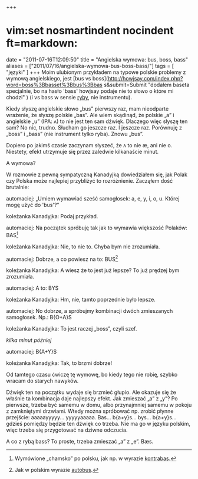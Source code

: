 +++
# vim:set nosmartindent nocindent ft=markdown:
date = "2011-07-16T12:09:50"
title = "Angielska wymowa: bus, boss, bass"
aliases = ["2011/07/16/angielska-wymowa-bus-boss-bass/"]
tags = [ "języki" ]
+++
Moim ulubionym przykładem na typowe polskie problemy z wymową angielskiego,
jest [bus vs boss](http://howjsay.com/index.php?word=boss%3Bbasset%3Bbus%3Bbas
s&submit=Submit "dodałem baseta specjalnie, bo na hasło 'bass' howjsay podaje
nie to słowo o które mi chodzi" ) (i vs bass w sensie
[ryby](http://en.wikipedia.org/wiki/Bass_%28fish%29
"Rozróżnienie pomiędzy instrumentem i rybą przydaje się w restauracji." ), nie
instrumentu).
<!--more-->
Kiedy słyszę angielskie słowo „bus” pierwszy raz, mam nieodparte
wrażenie, że słyszę polskie „bas”. Ale wiem skądinąd, że polskie „a” i
angielskie „u” (IPA: ʌ) to nie jest ten sam dźwięk. Dlaczego więc słyszę ten
sam? No nic, trudno. Słucham go jeszcze raz. I jeszcze raz. Porównuję z „boss” i
„bass” (nie instrument tylko ryba). Znowu „bus”.

Dopiero po jakimś czasie zaczynam słyszeć, że ʌ to nie æ, ani nie o. Niestety,
efekt utrzymuje się przez zaledwie kilkanaście minut.

A wymowa?

W rozmowie z pewną sympatyczną Kanadyjką dowiedziałem się, jak Polak czy
Polska może najlepiej przybliżyć to rozróżnienie. Zacząłem dość brutalnie:

automaciej: „Umiem wymawiać sześć samogłosek: a, e, y, i, o, u. Której mogę
użyć do 'bus'?”

koleżanka Kanadyjka: Podaj przykład.

automaciej: Na początek spróbuję tak jak to wymawia większość Polaków: BAS[^1]

koleżanka Kanadyjka: Nie, to nie to. Chyba bym nie zrozumiała.

automaciej: Dobrze, a co powiesz na to: BUS[^2]

koleżanka Kanadyjka: A wiesz że to jest już lepsze? To już prędzej bym
zrozumiała.

automaciej: A to: BYS

koleżanka Kanadyjka: Hm, nie, tamto poprzednie było lepsze.

automaciej: No dobrze, a spróbujmy kombinacji dwóch zmieszanych samogłosek.
Np.: B{O+A}S

koleżanka Kanadyjka: To jest raczej „boss”, czyli szef.

_kilka minut później_

automaciej: B{A+Y}S

koleżanka Kanadyjka: Tak, to brzmi dobrze!

Od tamtego czasu ćwiczę tę wymowę, bo kiedy tego nie robię, szybko wracam do
starych nawyków.

Dźwięk ten na początku wydaje się brzmieć głupio. Ale okazuje się że właśnie
ta kombinacja daje najlepszy efekt. Jak zmieszać „a” z „y”? Po pierwsze,
trzeba być samemu w domu, albo przynajmniej samemu w pokoju z zamkniętymi
drzwiami. Wtedy można spróbować np. zrobić płynne przejście: aaaaayyyyy...
yyyyyaaaaa. Bas... b{a+y}s... bys... b{a+y}s... gdzieś pomiędzy będzie ten
dźwięk co trzeba. Nie ma go w języku polskim, więc trzeba się przygotować na
dziwne odczucia.

A co z rybą bass? To proste, trzeba zmieszać „a” z „e”. Bæs.

[^1]: Wymówione „chamsko” po polsku, jak np. w wyrazie [kontrabas][kontrubas].
[^2]: Jak w polskim wyrazie [autobus][autobus].

[kontrubas]: http://www.youtube.com/watch?v=K2SaUDSC4F8#t=0m17s "Kontrybasu gryfu końcu..."
[autobus]: http://www.youtube.com/watch?v=dme-Ns3G4o4#t=2m14s "Może być czerwony."
